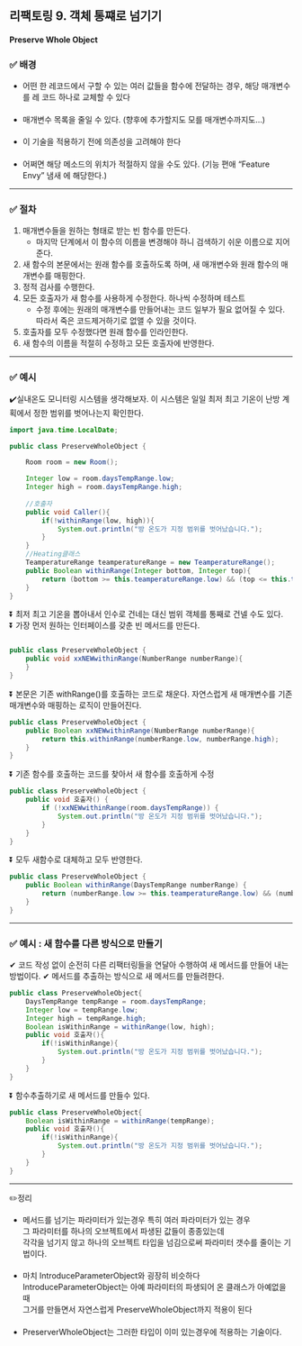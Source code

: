 ## 리팩토링 9. 객체 통쨰로 넘기기
####  Preserve Whole Object

### ✅ 배경

- 어떤 한 레코드에서 구할 수 있는 여러 값들을 함수에 전달하는 경우, 해당 매개변수를 레
  코드 하나로 교체할 수 있다
####
- 매개변수 목록을 줄일 수 있다. (향후에 추가할지도 모를 매개변수까지도…)
####
- 이 기술을 적용하기 전에 의존성을 고려해야 한다
####
- 어쩌면 해당 메소드의 위치가 적절하지 않을 수도 있다. (기능 편애 “Feature Envy” 냄새
  에 해당한다.)

---
### ✅ 절차
1. 매개변수들을 원하는 형태로 받는 빈 함수를 만든다.
   - 마지막 단계에서 이 함수의 이름을 변경해야 하니 검색하기 쉬운 이름으로 지어준다.
2. 새 함수의 본문에서는 원래 함수를 호출하도록 하며, 새 매개변수와 원래 함수의 매개변수를 매핑한다.
3. 정적 검사를 수행한다. 
4. 모든 호출자가 새 함수를 사용하게 수정한다. 하나씩 수정하며 테스트
   - 수정 후에는 원래의 매개변수를 만들어내는 코드 일부가 필요 없어질 수 있다. 따라서 죽은 코드제거하기로 없앨 수 있을 것이다.
5. 호출자를 모두 수정했다면 원래 함수를 인라인한다.
6. 새 함수의 이름을 적절히 수정하고 모든 호출자에 반영한다.
---
### ✅ 예시
✔️실내온도 모니터링 시스템을 생각해보자. 이 시스템은 일일 최저 최고 기온이 난방 계획에서 정한 범위를 벗어나는지 확인한다.
```java
import java.time.LocalDate;

public class PreserveWholeObject {

    Room room = new Room();

    Integer low = room.daysTempRange.low;
    Integer high = room.daysTempRange.high;
    
    //호출자
    public void Caller(){
        if(!withinRange(low, high)){
            System.out.println("방 온도가 지정 범위를 벗어났습니다.");
        }
    }
    //Heating클래스
    TeamperatureRange teamperatureRange = new TeamperatureRange();
    public Boolean withinRange(Integer bottom, Integer top){
        return (bottom >= this.teamperatureRange.low) && (top <= this.teamperatureRange.high);
    }
}
```
⏬ 최저 최고 기온을 뽑아내서 인수로 건네는 대신 범위 객체를 통째로 건넬 수도 있다.<br>
⏬ 가장 먼저 원하는 인터페이스를 갖춘 빈 메서드를 만든다.
```java

public class PreserveWholeObject {
    public void xxNEWwithinRange(NumberRange numberRange){
    }
}
```
⏬ 본문은 기존 withRange()를 호출하는 코드로 채운다. 자연스럽게 새 매개변수를 기존 매개변수와 매핑하는 로직이 만들어진다.

```java
public class PreserveWholeObject {
    public Boolean xxNEWwithinRange(NumberRange numberRange){
        return this.withinRange(numberRange.low, numberRange.high);
    }
}
```
⏬ 기존 함수를 호출하는 코드를 찾아서 새 함수를 호출하게 수정 

```java
public class PreserveWholeObject {
    public void 호출자() {
        if (!xxNEWwithinRange(room.daysTempRange)) {
            System.out.println("방 온도가 지정 범위를 벗어났습니다.");
        }
    }
}
```

⏬ 모두 새함수로 대체하고 모두 반영한다.
```java
public class PreserveWholeObject {
    public Boolean withinRange(DaysTempRange numberRange) {
        return (numberRange.low >= this.teamperatureRange.low) && (numberRange.high <= this.teamperatureRange.high);
    }
}
```
---
### ✅ 예시 : 새 함수를 다른 방식으로 만들기
✔ 코드 작성 없이 순전히 다른 리팩터링들을 연달아 수행하여 새 메서드를 만들어 내는 방법이다.
✔ 메서드를 추출하는 방식으로 새 메서드를 만들려한다. 
```java
public class PreserveWholeObject{
    DaysTempRange tempRange = room.daysTempRange;
    Integer low = tempRange.low;
    Integer high = tempRange.high;
    Boolean isWithinRange = withinRange(low, high);
    public void 호출자(){
        if(!isWithinRange){
            System.out.println("방 온도가 지정 범위를 벗어났습니다.");
        }
    }
}
```
⏬ 함수추출하기로 새 메서드를 만들수 있다.
```java
public class PreserveWholeObject{
    Boolean isWithinRange = withinRange(tempRange);
    public void 호출자(){
        if(!isWithinRange){
            System.out.println("방 온도가 지정 범위를 벗어났습니다.");
        }
    }
}
```
---

✏️정리
- 메서드를 넘기는 파라미터가 있는경우 특히 여러 파라미터가 있는 경우 <br>
  그 파라미터를 하나의 오브젝트에서 파생된 값들이 종종있는데 <br>
  각각을 넘기지 않고 하나의 오브젝트 타입을 넘김으로써 파라미터 갯수를 줄이는 기법이다.
####
- 마치 IntroduceParameterObject와 굉장히 비슷하다 <br>
 IntroduceParameterObject는 아예 파라미터의 파생되어 온 클래스가 아예없을때<br> 그거를 만들면서 자연스럽게 PreserveWholeObject까지 적용이 된다
####
- PreserverWholeObject는 그러한 타입이 이미 있는경우에 적용하는 기술이다.